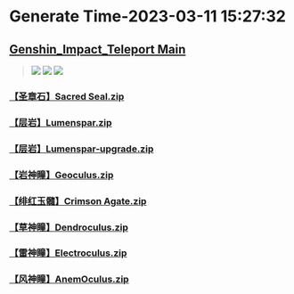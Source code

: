 # Generate Time-2023-03-11 15:27:32

## [Genshin_Impact_Teleport Main](https://github.com/Sam5440/Genshin_Impact_Teleport)

>![](https://komarev.com/ghpvc/?username=done439)
>![](https://komarev.com/ghpvc/?username=done438)
>![](https://komarev.com/ghpvc/?username=done437)

### [【圣章石】Sacred Seal.zip](https://raw.githubusercontent.com/Sam5440/Genshin_Impact_Teleport/download/OptimizationCollectionPackage/%5BChinese%5DManualCollectPoint%282022-10-13%29/%E3%80%90%E7%A5%9E%E7%9E%B3%E3%80%91Featuread/%E3%80%90%E5%9C%A3%E7%AB%A0%E7%9F%B3%E3%80%91Sacred%20Seal.zip)

### [【层岩】Lumenspar.zip](https://raw.githubusercontent.com/Sam5440/Genshin_Impact_Teleport/download/OptimizationCollectionPackage/%5BChinese%5DManualCollectPoint%282022-10-13%29/%E3%80%90%E7%A5%9E%E7%9E%B3%E3%80%91Featuread/%E3%80%90%E5%B1%82%E5%B2%A9%E3%80%91Lumenspar.zip)

### [【层岩】Lumenspar-upgrade.zip](https://raw.githubusercontent.com/Sam5440/Genshin_Impact_Teleport/download/OptimizationCollectionPackage/%5BChinese%5DManualCollectPoint%282022-10-13%29/%E3%80%90%E7%A5%9E%E7%9E%B3%E3%80%91Featuread/%E3%80%90%E5%B1%82%E5%B2%A9%E3%80%91Lumenspar-upgrade.zip)

### [【岩神瞳】Geoculus.zip](https://raw.githubusercontent.com/Sam5440/Genshin_Impact_Teleport/download/OptimizationCollectionPackage/%5BChinese%5DManualCollectPoint%282022-10-13%29/%E3%80%90%E7%A5%9E%E7%9E%B3%E3%80%91Featuread/%E3%80%90%E5%B2%A9%E7%A5%9E%E7%9E%B3%E3%80%91Geoculus.zip)

### [【绯红玉髓】Crimson Agate.zip](https://raw.githubusercontent.com/Sam5440/Genshin_Impact_Teleport/download/OptimizationCollectionPackage/%5BChinese%5DManualCollectPoint%282022-10-13%29/%E3%80%90%E7%A5%9E%E7%9E%B3%E3%80%91Featuread/%E3%80%90%E7%BB%AF%E7%BA%A2%E7%8E%89%E9%AB%93%E3%80%91Crimson%20Agate.zip)

### [【草神瞳】Dendroculus.zip](https://raw.githubusercontent.com/Sam5440/Genshin_Impact_Teleport/download/OptimizationCollectionPackage/%5BChinese%5DManualCollectPoint%282022-10-13%29/%E3%80%90%E7%A5%9E%E7%9E%B3%E3%80%91Featuread/%E3%80%90%E8%8D%89%E7%A5%9E%E7%9E%B3%E3%80%91Dendroculus.zip)

### [【雷神瞳】Electroculus.zip](https://raw.githubusercontent.com/Sam5440/Genshin_Impact_Teleport/download/OptimizationCollectionPackage/%5BChinese%5DManualCollectPoint%282022-10-13%29/%E3%80%90%E7%A5%9E%E7%9E%B3%E3%80%91Featuread/%E3%80%90%E9%9B%B7%E7%A5%9E%E7%9E%B3%E3%80%91Electroculus.zip)

### [【风神瞳】AnemOculus.zip](https://raw.githubusercontent.com/Sam5440/Genshin_Impact_Teleport/download/OptimizationCollectionPackage/%5BChinese%5DManualCollectPoint%282022-10-13%29/%E3%80%90%E7%A5%9E%E7%9E%B3%E3%80%91Featuread/%E3%80%90%E9%A3%8E%E7%A5%9E%E7%9E%B3%E3%80%91AnemOculus.zip)

